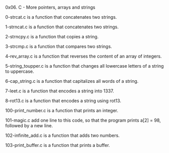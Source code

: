 0x06. C - More pointers, arrays and strings

0-strcat.c is a function that concatenates two strings.

1-strncat.c is a function that concatenates two strings.

2-strncpy.c is a function that copies a string.

3-strcmp.c is a function that compares two strings.

4-rev_array.c is a function that reverses the content of an array of integers.

5-string_toupper.c is a function that changes all lowercase letters of a string to uppercase.

6-cap_string.c is a function that capitalizes all words of a string.

7-leet.c is a function that encodes a string into 1337.

8-rot13.c is a function that encodes a string using rot13.

100-print_number.c is a function that prints an integer.

101-magic.c add one line to this code, so that the program prints a[2] = 98, followed by a new line.

102-infinite_add.c is a function that adds two numbers.

103-print_buffer.c is a function that prints a buffer.
